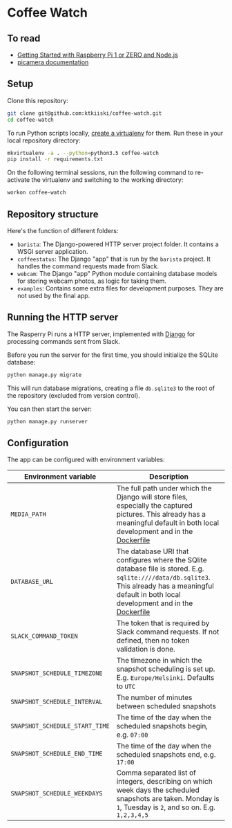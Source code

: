 # Coffee Watch

## To read

- [Getting Started with Raspberry Pi 1 or ZERO and Node.js](https://docs.resin.io/raspberrypi/nodejs/getting-started/)
- [picamera documentation](http://picamera.readthedocs.org/en/release-1.8/)


## Setup

Clone this repository:

```bash
git clone git@github.com:ktkiiski/coffee-watch.git
cd coffee-watch
```

To run Python scripts locally, [create a virtualenv](http://virtualenvwrapper.readthedocs.io/en/latest/) for them. Run these in your local repository directory:

```bash
mkvirtualenv -a . --python=python3.5 coffee-watch
pip install -r requirements.txt
```

On the following terminal sessions, run the following command to re-activate the virtualenv and switching to the working directory:

```bash
workon coffee-watch
```

## Repository structure

Here's the function of different folders:

- `barista`: The Django-powered HTTP server project folder. It contains a WSGI server application.
- `coffeestatus`: The Django "app" that is run by the `barista` project. It handles the command requests made from Slack.
- `webcam`: The Django "app" Python module containing database models for storing webcam photos, as logic for taking them.
- `examples`: Contains some extra files for development purposes. They are not used by the final app.

## Running the HTTP server

The Rasperry Pi runs a HTTP server, implemented with [Django](https://www.djangoproject.com/) for processing commands sent from Slack.

Before you run the server for the first time, you should initialize the SQLite database:

```bash
python manage.py migrate
```

This will run database migrations, creating a file `db.sqlite3` to the root of the repository (excluded from version control).

You can then start the server:

```bash
python manage.py runserver
```

## Configuration

The app can be configured with environment variables:

Environment variable | Description
---------------------|------------
`MEDIA_PATH` | The full path under which the Django will store files, especially the captured pictures. This already has a meaningful default in both local development and in the [Dockerfile](./Dockerfile.template)
`DATABASE_URL` | The database URI that configures where the SQlite database file is stored. E.g. `sqlite:////data/db.sqlite3`. This already has a meaningful default in both local development and in the [Dockerfile](./Dockerfile.template)
`SLACK_COMMAND_TOKEN` | The token that is required by Slack command requests. If not defined, then no token validation is done.
`SNAPSHOT_SCHEDULE_TIMEZONE` | The timezone in which the snapshot scheduling is set up. E.g. `Europe/Helsinki`. Defaults to `UTC`
`SNAPSHOT_SCHEDULE_INTERVAL` | The number of minutes between scheduled snapshots
`SNAPSHOT_SCHEDULE_START_TIME` | The time of the day when the scheduled snapshots begin, e.g. `07:00`
`SNAPSHOT_SCHEDULE_END_TIME` | The time of the day when the scheduled snapshots end, e.g. `17:00`
`SNAPSHOT_SCHEDULE_WEEKDAYS` | Comma separated list of integers, describing on which week days the scheduled snapshots are taken. Monday is `1`, Tuesday is `2`, and so on. E.g. `1,2,3,4,5`
